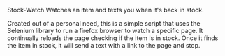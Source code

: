 Stock-Watch
Watches an item and texts you when it's back in stock. 

Created out of a personal need, this is a simple script that uses the Selenium library to run a firefox browser to watch a specific page.
It continually reloads the page checking if the item is in stock. Once it finds the item in stock, it will send a text with a link to the page and stop. 
